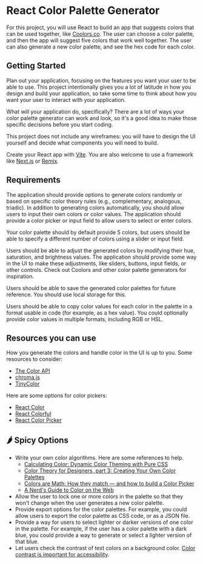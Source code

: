 # React Color Palette Generator

For this project, you will use React to build an app that suggests colors that can be used together, like [Coolors.co](https://coolors.co/). The user can choose a color palette, and then the app will suggest five colors that work well together. The user can also generate a new color palette, and see the hex code for each color.

## Getting Started

Plan out your application, focusing on the features you want your user to be able to use. This project intentionally gives you a lot of latitude in how you design and build your application, so take some time to think about how you want your user to interact with your application.

What will your application do, specifically? There are a lot of ways your color palette generator can work and look, so it's a good idea to make those specific decisions before you start coding.

This project does not include any wireframes: you will have to design the UI yourself and decide what components you will need to build.

Create your React app with [Vite](https://vitejs.dev/guide/). You are also welcome to use a framework like [Next.js](https://nextjs.org/) or [Remix](https://remix.run/).

## Requirements

The application should provide options to generate colors randomly or based on specific color theory rules (e.g., complementary, analogous, triadic). In addition to generating colors automatically, you should allow users to input their own colors or color values. The application should provide a color picker or input field to allow users to select or enter colors.

Your color palette should by default provide 5 colors, but users should be able to specify a different number of colors using a slider or input field.

Users should be able to adjust the generated colors by modifying their hue, saturation, and brightness values. The application should provide some way in the UI to make these adjustments, like sliders, buttons, input fields, or other controls. Check out Coolors and other color palette generators for inspiration.

Users should be able to save the generated color palettes for future reference. You should use local storage for this.

Users should be able to copy color values for each color in the palette in a format usable in code (for example, as a hex value). You could optionally provide color values in multiple formats, including RGB or HSL.

## Resources you can use

How you generate the colors and handle color in the UI is up to you. Some resources to consider:

- [The Color API](https://www.thecolorapi.com/)
- [chroma.js](https://gka.github.io/chroma.js/)
- [TinyColor](https://github.com/bgrins/TinyColor)

Here are some options for color pickers:

- [React Color](https://casesandberg.github.io/react-color/)
- [React Colorful](https://omgovich.github.io/react-colorful/)
- [React Color Picker](https://react-color-picker.vercel.app/)

## 🌶️ Spicy Options

- Write your own color algorithms. Here are some references to help.
  - [Calculating Color: Dynamic Color Theming with Pure CSS](https://una.im/css-color-theming/)
  - [Color Theory for Designers, part 3: Creating Your Own Color Palettes](https://www.smashingmagazine.com/2010/02/color-theory-for-designer-part-3-creating-your-own-color-palettes/)
  - [Colors are Math: How they match — and how to build a Color Picker](https://dev.to/madsstoumann/colors-are-math-how-they-match-and-how-to-build-a-color-picker-4ei8)
  - [A Nerd's Guide to Color on the Web](https://css-tricks.com/nerds-guide-color-web/)
- Allow the user to lock one or more colors in the palette so that they won't change when the user generates a new color palette.
- Provide export options for the color palettes. For example, you could allow users to export the color palette as CSS code, or as a JSON file.
- Provide a way for users to select lighter or darker versions of one color in the palette. For example, if the user has a color palette with a dark blue, you could provide a way to generate or select a lighter version of that blue.
- Let users check the contrast of text colors on a background color. [Color contrast is important for accessibility](https://www.a11yproject.com/posts/what-is-color-contrast/).
